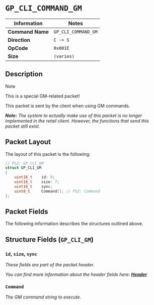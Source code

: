 # `GP_CLI_COMMAND_GM`

| Information               | Notes |
|---                        |---    |
| **Command Name**          | `GP_CLI_COMMAND_GM` |
| **Direction**             | `C -> S` |
| **OpCode**                | `0x001E` |
| **Size**                  | `(varies)` |

## Description

> [!NOTE]
> This is a special GM-related packet!

This packet is sent by the client when using GM commands.

_**Note:** The system to actually make use of this packet is no longer implemented in the retail client. However, the functions that send this packet still exist._

## Packet Layout

The layout of this packet is the following:

```cpp
// PS2: GP_CLI_GM
struct GP_CLI_GM
{
    uint16_t    id: 9;
    uint16_t    size: 7;
    uint16_t    sync;
    uint8_t     Command[]; // PS2: Command
};
```

## Packet Fields

The following information describes the structures outlined above.

## Structure Fields (`GP_CLI_GM`)

### `id`, `size`, `sync`

_These fields are part of the packet header._

_You can find more information about the header fields here: [**Header**](/world/HEADER.md)_

### `Command`

_The GM command string to execute._
